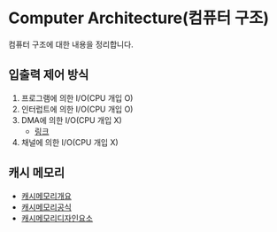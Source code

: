 # Computer Architecture(컴퓨터 구조)
컴퓨터 구조에 대한 내용을 정리합니다.

## 입출력 제어 방식

1. 프로그램에 의한 I/O(CPU 개입 O)
2. 인터럽트에 의한 I/O(CPU 개입 O)
3. DMA에 의한 I/O(CPU 개입 X)
   - [링크](./Dma.md)
4. 채널에 의한 I/O(CPU 개입 X)

## 캐시 메모리

- [캐시메모리개요](./CashMemory.md)
- [캐시메모리공식](./CashMem_formula.md)
- [캐시메모리디자인요소](./CashMemory_designElement.md)